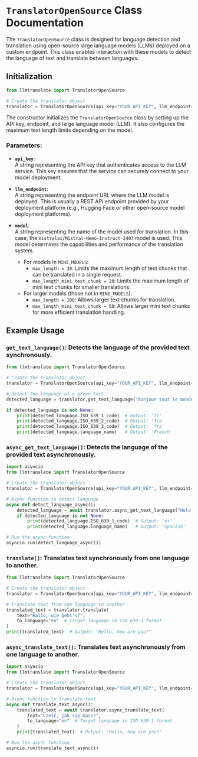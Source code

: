 # `TranslatorOpenSource` Class Documentation

The `TranslatorOpenSource` class is designed for language detection and translation using open-source large language models (LLMs) deployed on a custom endpoint. This class enables interaction with these models to detect the language of text and translate between languages.

## Initialization

```python
from llmtranslate import TranslatorOpenSource

# Create the translator object
translator = TranslatorOpenSource(api_key="YOUR_API_KEY", llm_endpoint="YOUR_LLM_ENDPOINT", model="mistralai/Mistral-Nemo-Instruct-2407")
```


The constructor initializes the `TranslatorOpenSource` class by setting up the API key, endpoint, and large language model (LLM). It also configures the maximum text length limits depending on the model.

### Parameters:

- **`api_key`**:  
   A string representing the API key that authenticates access to the LLM service. This key ensures that the service can securely connect to your model deployment.

- **`llm_endpoint`**:  
   A string representing the endpoint URL where the LLM model is deployed. This is usually a REST API endpoint provided by your deployment platform (e.g., Hugging Face or other open-source model deployment platforms).

- **`model`**:  
   A string representing the name of the model used for translation. In this case, the `mistralai/Mistral-Nemo-Instruct-2407` model is used. This model determines the capabilities and performance of the translation system.

   - For models in `MINI_MODELS`:
     - `max_length = 30`: Limits the maximum length of text chunks that can be translated in a single request.
     - `max_length_mini_text_chunk = 20`: Limits the maximum length of mini text chunks for smaller translations.
   - For larger models (those not in `MINI_MODELS`):
     - `max_length = 100`: Allows larger text chunks for translation.
     - `max_length_mini_text_chunk = 50`: Allows larger mini text chunks for more efficient translation handling.


## Example Usage

### `get_text_language()`: Detects the language of the provided text synchronously.

```python
from llmtranslate import TranslatorOpenSource

# Create the translator object
translator = TranslatorOpenSource(api_key="YOUR_API_KEY", llm_endpoint="YOUR_LLM_ENDPOINT", model="mistralai/Mistral-Nemo-Instruct-2407")

# Detect the language of a given text
detected_language = translator.get_text_language("Bonjour tout le monde")

if detected_language is not None:
    print(detected_language.ISO_639_1_code)  # Output: 'fr'
    print(detected_language.ISO_639_2_code)  # Output: 'fra'
    print(detected_language.ISO_639_3_code)  # Output: 'fra'
    print(detected_language.language_name)   # Output: 'French'
```

### `async_get_text_language()`: Detects the language of the provided text asynchronously.

```python
import asyncio
from llmtranslate import TranslatorOpenSource

# Create the translator object
translator = TranslatorOpenSource(api_key="YOUR_API_KEY", llm_endpoint="YOUR_LLM_ENDPOINT", model="mistralai/Mistral-Nemo-Instruct-2407")

# Async function to detect language
async def detect_language_async():
    detected_language = await translator.async_get_text_language("Hola, ¿cómo estás?")
    if detected_language is not None:
        print(detected_language.ISO_639_1_code)  # Output: 'es'
        print(detected_language.language_name)   # Output: 'Spanish'

# Run the async function
asyncio.run(detect_language_async())
```

### `translate()`: Translates text synchronously from one language to another.

```python
from llmtranslate import TranslatorOpenSource

# Create the translator object
translator = TranslatorOpenSource(api_key="YOUR_API_KEY", llm_endpoint="YOUR_LLM_ENDPOINT", model="mistralai/Mistral-Nemo-Instruct-2407")

# Translate text from one language to another
translated_text = translator.translate(
    text="Hallo, wie geht's?", 
    to_language="en"  # Target language in ISO 639-1 format
)
print(translated_text)  # Output: "Hello, how are you?"
```

### `async_translate_text()`: Translates text asynchronously from one language to another.

```python
import asyncio
from llmtranslate import TranslatorOpenSource

# Create the translator object
translator = TranslatorOpenSource(api_key="YOUR_API_KEY", llm_endpoint="YOUR_LLM_ENDPOINT", model="mistralai/Mistral-Nemo-Instruct-2407")

# Async function to translate text
async def translate_text_async():
    translated_text = await translator.async_translate_text(
        text="Cześć, jak się masz?", 
        to_language="en"  # Target language in ISO 639-1 format
    )
    print(translated_text)  # Output: "Hello, how are you?"

# Run the async function
asyncio.run(translate_text_async())
```
